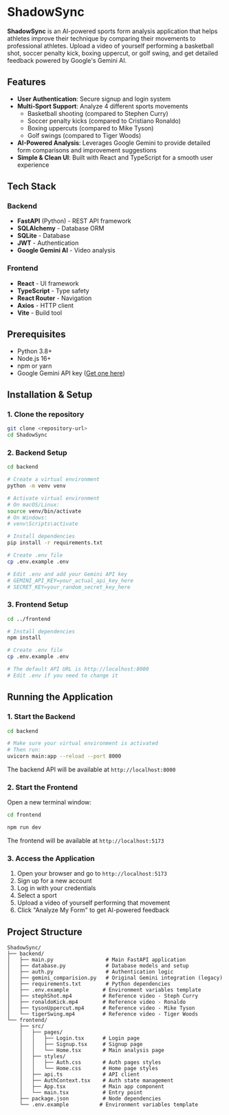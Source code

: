 # ShadowSync

**ShadowSync** is an AI-powered sports form analysis application that helps athletes improve their technique by comparing their movements to professional athletes. Upload a video of yourself performing a basketball shot, soccer penalty kick, boxing uppercut, or golf swing, and get detailed feedback powered by Google's Gemini AI.

## Features

- **User Authentication**: Secure signup and login system
- **Multi-Sport Support**: Analyze 4 different sports movements
  - Basketball shooting (compared to Stephen Curry)
  - Soccer penalty kicks (compared to Cristiano Ronaldo)
  - Boxing uppercuts (compared to Mike Tyson)
  - Golf swings (compared to Tiger Woods)
- **AI-Powered Analysis**: Leverages Google Gemini to provide detailed form comparisons and improvement suggestions
- **Simple & Clean UI**: Built with React and TypeScript for a smooth user experience

## Tech Stack

### Backend
- **FastAPI** (Python) - REST API framework
- **SQLAlchemy** - Database ORM
- **SQLite** - Database
- **JWT** - Authentication
- **Google Gemini AI** - Video analysis

### Frontend
- **React** - UI framework
- **TypeScript** - Type safety
- **React Router** - Navigation
- **Axios** - HTTP client
- **Vite** - Build tool

## Prerequisites

- Python 3.8+
- Node.js 16+
- npm or yarn
- Google Gemini API key ([Get one here](https://ai.google.dev/))

## Installation & Setup

### 1. Clone the repository

```bash
git clone <repository-url>
cd ShadowSync
```

### 2. Backend Setup

```bash
cd backend

# Create a virtual environment
python -m venv venv

# Activate virtual environment
# On macOS/Linux:
source venv/bin/activate
# On Windows:
# venv\Scripts\activate

# Install dependencies
pip install -r requirements.txt

# Create .env file
cp .env.example .env

# Edit .env and add your Gemini API key
# GEMINI_API_KEY=your_actual_api_key_here
# SECRET_KEY=your_random_secret_key_here
```

### 3. Frontend Setup

```bash
cd ../frontend

# Install dependencies
npm install

# Create .env file
cp .env.example .env

# The default API URL is http://localhost:8000
# Edit .env if you need to change it
```

## Running the Application

### 1. Start the Backend

```bash
cd backend

# Make sure your virtual environment is activated
# Then run:
uvicorn main:app --reload --port 8000
```

The backend API will be available at `http://localhost:8000`

### 2. Start the Frontend

Open a new terminal window:

```bash
cd frontend

npm run dev
```

The frontend will be available at `http://localhost:5173`

### 3. Access the Application

1. Open your browser and go to `http://localhost:5173`
2. Sign up for a new account
3. Log in with your credentials
4. Select a sport
5. Upload a video of yourself performing that movement
6. Click "Analyze My Form" to get AI-powered feedback

## Project Structure

```
ShadowSync/
├── backend/
│   ├── main.py                 # Main FastAPI application
│   ├── database.py             # Database models and setup
│   ├── auth.py                 # Authentication logic
│   ├── gemini_comparision.py   # Original Gemini integration (legacy)
│   ├── requirements.txt        # Python dependencies
│   ├── .env.example           # Environment variables template
│   ├── stephShot.mp4          # Reference video - Steph Curry
│   ├── ronaldoKick.mp4        # Reference video - Ronaldo
│   ├── tysonUppercut.mp4      # Reference video - Mike Tyson
│   └── tigerSwing.mp4         # Reference video - Tiger Woods
└── frontend/
    ├── src/
    │   ├── pages/
    │   │   ├── Login.tsx      # Login page
    │   │   ├── Signup.tsx     # Signup page
    │   │   └── Home.tsx       # Main analysis page
    │   ├── styles/
    │   │   ├── Auth.css       # Auth pages styles
    │   │   └── Home.css       # Home page styles
    │   ├── api.ts             # API client
    │   ├── AuthContext.tsx    # Auth state management
    │   ├── App.tsx            # Main app component
    │   └── main.tsx           # Entry point
    ├── package.json           # Node dependencies
    └── .env.example          # Environment variables template
```


